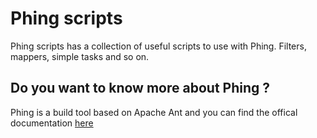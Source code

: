 # Phing scripts

Phing scripts has a collection of useful scripts to use with Phing. Filters, mappers, simple tasks and so on.

## Do you want to know more about Phing ?

Phing is a build tool based on Apache Ant and you can find the offical documentation [here](https://www.phing.info/docs/stable/hlhtml/index.html)
